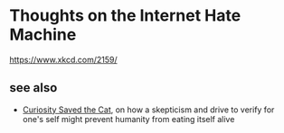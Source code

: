 # Thoughts on the Internet Hate Machine

https://www.xkcd.com/2159/

## see also

- [Curiosity Saved the Cat](8e42f4de-de95-4029-aa72-7eec38174653.md), on how a skepticism and drive to verify for one's self might prevent humanity from eating itself alive
